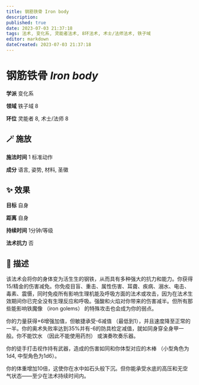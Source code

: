 ```yaml
---
title: 钢筋铁骨 Iron body
description: 
published: true
date: 2023-07-03 21:37:18
tags: 法术, 变化系, 灵能者法术, 8环法术, 术士/法师法术, 铁子域
editor: markdown
dateCreated: 2023-07-03 21:37:18
---
```


# **钢筋铁骨** *Iron body*

**学派** 变化系 

**领域** 铁子域 8

**环位** 灵能者 8, 术士/法师 8

## 🪄 施放

**施法时间** 1 标准动作

**成分** 语言, 姿势, 材料, 圣徽

## ✨ 效果 

**目标** 自身 

**距离** 自身  

**持续时间** 1分钟/等级 

**法术抗力** 否

## 📖 描述

该法术会将你的身体变为活生生的钢铁，从而具有多种强大的抗力和能力。你获得15/精金的伤害减免。你免疫目盲、重击、属性伤害、耳聋、疾病、溺水、电击、毒素、震慑，同时免疫所有影响生理机能及呼吸方面的法术或攻击，因为在法术生效期间你已完全没有生理反应和呼吸。强酸和火焰对你带来的伤害减半。但所有那些能影响铁魔像 （iron golems） 的特殊攻击也会成为你的弱点。

你的力量获得+6增强加值，但敏捷承受-6减值 （最低到1），并且速度降至正常的一半。你的奥术失败率达到35%并有-6的防具检定减值，就如同身穿全身甲一般。你不能饮水 （因此不能使用药剂） 或演奏吹奏乐器。

你的徒手打击视作持有武器，造成的伤害如同和你体型对应的木棒 （小型角色为1d4, 中型角色为1d6）。

你的体重增加10倍，这使你在水中如石头般下沉。但你能承受水底的高压和无空气状态——至少在法术持续时间内。
    